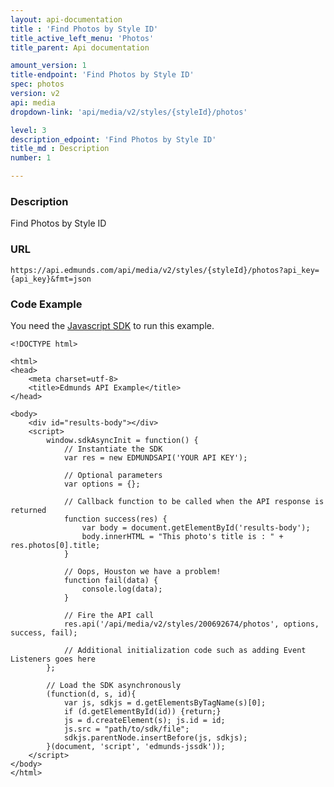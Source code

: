```yaml
---
layout: api-documentation
title : 'Find Photos by Style ID'
title_active_left_menu: 'Photos'
title_parent: Api documentation

amount_version: 1
title-endpoint: 'Find Photos by Style ID'
spec: photos
version: v2
api: media
dropdown-link: 'api/media/v2/styles/{styleId}/photos'

level: 3
description_edpoint: 'Find Photos by Style ID'
title_md : Description
number: 1

---
```



### Description

Find Photos by Style ID

### URL

    https://api.edmunds.com/api/media/v2/styles/{styleId}/photos?api_key={api_key}&fmt=json

### Code Example

You need the [Javascript SDK](https://github.com/EdmundsAPI/edmunds-javascript-sdk) to run this example.

    <!DOCTYPE html>

    <html>
    <head>
        <meta charset=utf-8>
        <title>Edmunds API Example</title>
    </head>

    <body>
        <div id="results-body"></div>
        <script>
            window.sdkAsyncInit = function() {
                // Instantiate the SDK
                var res = new EDMUNDSAPI('YOUR API KEY');

                // Optional parameters
                var options = {};

                // Callback function to be called when the API response is returned
                function success(res) {
                    var body = document.getElementById('results-body');
                    body.innerHTML = "This photo's title is : " + res.photos[0].title;
                }

                // Oops, Houston we have a problem!
                function fail(data) {
                    console.log(data);
                }

                // Fire the API call
                res.api('/api/media/v2/styles/200692674/photos', options, success, fail);

                // Additional initialization code such as adding Event Listeners goes here
            };

            // Load the SDK asynchronously
            (function(d, s, id){
                var js, sdkjs = d.getElementsByTagName(s)[0];
                if (d.getElementById(id)) {return;}
                js = d.createElement(s); js.id = id;
                js.src = "path/to/sdk/file";
                sdkjs.parentNode.insertBefore(js, sdkjs);
            }(document, 'script', 'edmunds-jssdk'));
        </script>
    </body>
    </html>
